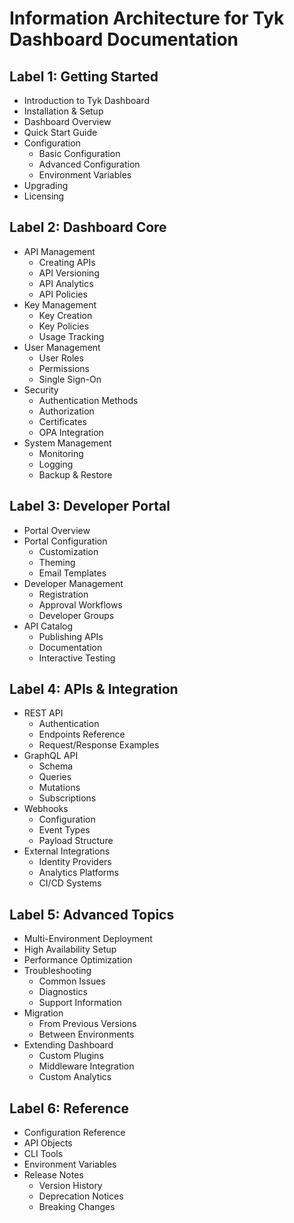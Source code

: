# Information Architecture for Tyk Dashboard Documentation

## Label 1: Getting Started
- Introduction to Tyk Dashboard
- Installation & Setup
- Dashboard Overview
- Quick Start Guide
- Configuration
  - Basic Configuration
  - Advanced Configuration
  - Environment Variables
- Upgrading
- Licensing

## Label 2: Dashboard Core
- API Management
  - Creating APIs
  - API Versioning
  - API Analytics
  - API Policies
- Key Management
  - Key Creation
  - Key Policies
  - Usage Tracking
- User Management
  - User Roles
  - Permissions
  - Single Sign-On
- Security
  - Authentication Methods
  - Authorization
  - Certificates
  - OPA Integration
- System Management
  - Monitoring
  - Logging
  - Backup & Restore

## Label 3: Developer Portal
- Portal Overview
- Portal Configuration
  - Customization
  - Theming
  - Email Templates
- Developer Management
  - Registration
  - Approval Workflows
  - Developer Groups
- API Catalog
  - Publishing APIs
  - Documentation
  - Interactive Testing

## Label 4: APIs & Integration
- REST API
  - Authentication
  - Endpoints Reference
  - Request/Response Examples
- GraphQL API
  - Schema
  - Queries
  - Mutations
  - Subscriptions
- Webhooks
  - Configuration
  - Event Types
  - Payload Structure
- External Integrations
  - Identity Providers
  - Analytics Platforms
  - CI/CD Systems

## Label 5: Advanced Topics
- Multi-Environment Deployment
- High Availability Setup
- Performance Optimization
- Troubleshooting
  - Common Issues
  - Diagnostics
  - Support Information
- Migration
  - From Previous Versions
  - Between Environments
- Extending Dashboard
  - Custom Plugins
  - Middleware Integration
  - Custom Analytics

## Label 6: Reference
- Configuration Reference
- API Objects
- CLI Tools
- Environment Variables
- Release Notes
  - Version History
  - Deprecation Notices
  - Breaking Changes